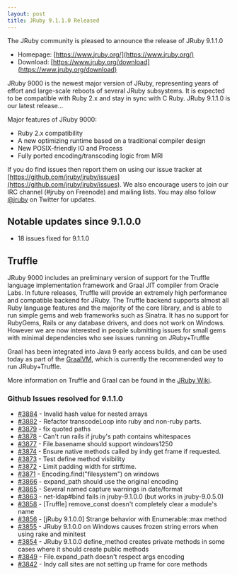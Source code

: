 ```yaml
---
layout: post
title: JRuby 9.1.1.0 Released
---
```

The JRuby community is pleased to announce the release of JRuby 9.1.1.0

- Homepage: [https://www.jruby.org/](https://www.jruby.org/)
- Download: [https://www.jruby.org/download](https://www.jruby.org/download)

JRuby 9000 is the newest major version of JRuby, representing years of effort and large-scale reboots of several JRuby subsystems.  It is expected to be compatible with Ruby 2.x and stay in sync with C Ruby.  JRuby 9.1.1.0 is our latest release...

Major features of JRuby 9000:

- Ruby 2.x compatibility
- A new optimizing runtime based on a traditional compiler design
- New POSIX-friendly IO and Process
- Fully ported encoding/transcoding logic from MRI

If you do find issues then report them on using our issue tracker at [https://github.com/jruby/jruby/issues](https://github.com/jruby/jruby/issues). We also encourage users to join our IRC channel (#jruby on Freenode) and mailing lists. You may also follow [@jruby](https://twitter.com/jruby) on Twitter for updates.

## Notable updates since 9.1.0.0


- 18 issues fixed for 9.1.1.0


## Truffle

JRuby 9000 includes an preliminary version of support for the Truffle language implementation framework and Graal JIT compiler from Oracle Labs. In future releases, Truffle will provide an extremely high performance and compatible backend for JRuby. The Truffle backend supports almost all Ruby language features and the majority of the core library, and is able to run simple gems and web frameworks such as Sinatra. It has no support for RubyGems, Rails or any database drivers, and does not work on Windows. However we are now interested in people submitting issues for small gems with minimal dependencies who see issues running on JRuby+Truffle

Graal has been integrated into Java 9 early access builds, and can be used today as part of the [GraalVM](https://github.com/jruby/jruby/wiki/Downloading-GraalVM), which is currently the recommended way to run JRuby+Truffle.

More information on Truffle and Graal can be found in the [JRuby Wiki](https://github.com/jruby/jruby/wiki/Truffle).


### Github Issues resolved for 9.1.1.0

<ul>
<li><a href="https://github.com/jruby/jruby/issues/3884">#3884</a> - Invalid hash value for nested arrays</li>
<li><a href="https://github.com/jruby/jruby/pull/3882">#3882</a> - Refactor transcodeLoop into ruby and non-ruby parts.</li>
<li><a href="https://github.com/jruby/jruby/pull/3879">#3879</a> - fix quoted paths</li>
<li><a href="https://github.com/jruby/jruby/issues/3878">#3878</a> - Can't run rails if jruby's path contains whitespaces</li>
<li><a href="https://github.com/jruby/jruby/pull/3877">#3877</a> - File.basename should support windows1250</li>
<li><a href="https://github.com/jruby/jruby/pull/3874">#3874</a> - Ensure native methods called by indy get frame if requested.</li>
<li><a href="https://github.com/jruby/jruby/pull/3873">#3873</a> - Test define method visibility</li>
<li><a href="https://github.com/jruby/jruby/pull/3872">#3872</a> - Limit padding width for strftime.</li>
<li><a href="https://github.com/jruby/jruby/issues/3871">#3871</a> - Encoding.find("filesystem") on windows</li>
<li><a href="https://github.com/jruby/jruby/pull/3866">#3866</a> - expand_path should use the original encoding</li>
<li><a href="https://github.com/jruby/jruby/issues/3865">#3865</a> - Several named capture warnings in date/format</li>
<li><a href="https://github.com/jruby/jruby/issues/3863">#3863</a> - net-ldap#bind fails in jruby-9.1.0.0 (but works in jruby-9.0.5.0)</li>
<li><a href="https://github.com/jruby/jruby/issues/3858">#3858</a> - [Truffle] remove_const doesn't completely clear a module's name</li>
<li><a href="https://github.com/jruby/jruby/issues/3856">#3856</a> - [jRuby 9.1.0.0] Strange behavior with Enumerable::max method</li>
<li><a href="https://github.com/jruby/jruby/issues/3855">#3855</a> - JRuby 9.1.0.0 on Windows causes frozen string errors when using rake and minitest</li>
<li><a href="https://github.com/jruby/jruby/issues/3854">#3854</a> - JRuby 9.1.0.0 define_method creates private methods in some cases where it should create public methods</li>
<li><a href="https://github.com/jruby/jruby/issues/3849">#3849</a> - File.expand_path doesn't respect args encoding</li>
<li><a href="https://github.com/jruby/jruby/issues/3842">#3842</a> - Indy call sites are not setting up frame for core methods</li>
</ul>
